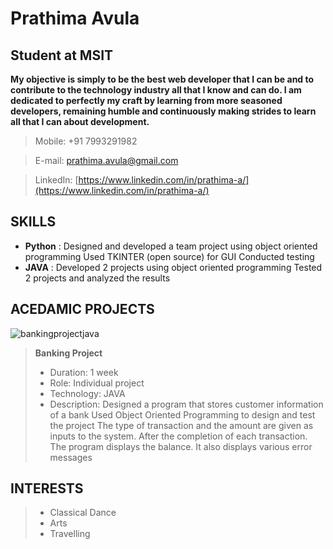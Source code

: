 # Prathima Avula
## Student at MSIT                                                


**My objective is simply to be the best web developer that I can be and to contribute to the technology industry all that I know and can do. I am dedicated to perfectly my craft by learning from more seasoned developers, remaining humble and continuously making strides to learn all that I can about development.**


> Mobile: +91 7993291982

> E-mail: prathima.avula@gmail.com

> LinkedIn: [https://www.linkedin.com/in/prathima-a/](https://www.linkedin.com/in/prathima-a/)

## SKILLS
- **Python** : Designed and developed a team project using object oriented programming Used TKINTER (open source) for GUI Conducted testing
- **JAVA** : Developed 2 projects using object oriented programming Tested 2 projects and analyzed the results


## ACEDAMIC PROJECTS


![bankingprojectjava](https://tse4.mm.bing.net/th?id=OIP.BaMYOhl_HG8KLLUwLR0HewHaDq&pid=Api&P=0&w=366&h=182)
> **Banking Project** 
> 
> - Duration: 1 week
> - Role: Individual project
> - Technology: JAVA
> - Description: 
> Designed a program that stores customer information of a bank
> Used Object Oriented Programming to design and test the project
> The type of transaction and the amount are given as inputs to the system. After the completion of each transaction. The program displays the balance. It also displays various error messages



## INTERESTS
> - Classical Dance
> - Arts 
> - Travelling
